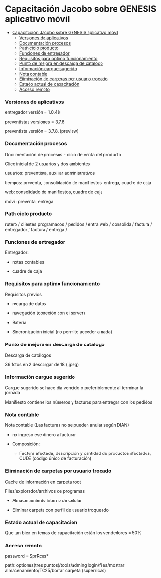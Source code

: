 # Capacitación Jacobo sobre GENESIS aplicativo móvil 

 

- [Capacitación Jacobo sobre GENESIS aplicativo móvil](#capacitación-jacobo-sobre-genesis-aplicativo-móvil)
    - [Versiones de aplicativos](#versiones-de-aplicativos)
    - [Documentación procesos](#documentación-procesos)
    - [Path ciclo producto](#path-ciclo-producto)
    - [Funciones de entregador](#funciones-de-entregador)
    - [Requisitos para optimo funcionamiento](#requisitos-para-optimo-funcionamiento)
    - [Punto de mejora en descarga de catalogo](#punto-de-mejora-en-descarga-de-catalogo)
    - [Información cargue sugerido](#información-cargue-sugerido)
    - [Nota contable](#nota-contable)
    - [Eliminación de carpetas por usuario trocado](#eliminación-de-carpetas-por-usuario-trocado)
    - [Estado actual de capacitación](#estado-actual-de-capacitación)
    - [Acceso remoto](#acceso-remoto)

 

### Versiones de aplicativos 

entregador versión = 1.0.48 

preventistas versiones = 3.7.6 

preventista versión = 3.7.8. (preview) 

 

### Documentación procesos 

Documentación de procesos - ciclo de venta del producto 

 

Clico inicial de 2 usuarios y dos ambientes 

usuarios: preventista, auxiliar administrativos 

tiempos: preventa, consolidación de manifiestos, entrega, cuadre de caja 

web: consolidado de manifiestos, cuadre de caja 

móvil: preventa, entrega 

 

### Path ciclo producto 

rutero / clientes programados / pedidos / entra web / consolida / factura / entregador / factura / entrega /  

 

### Funciones de entregador 

Entregador: 

  - notas contables 

  - cuadre de caja 

 

### Requisitos para optimo funcionamiento 

Requisitos previos 

- recarga de datos 

- navegación (conexión con el server) 

- Batería 

- Sincronización inicial (no permite acceder a nada) 

 

### Punto de mejora en descarga de catalogo 

Descarga de catálogos 

36 fotos en 2 descargar de 18 (.jpeg) 

 

### Información cargue sugerido 

Cargue sugerido se hace día vencido o preferiblemente al terminar la jornada 

 

Manifiesto contiene los números y facturas para entregar con los pedidos  

 

### Nota contable 

Nota contable (Las facturas no se pueden anular según DIAN) 

  - no ingreso ese dinero a facturar 

  - Composición: 

     - Factura afectada, descripción y cantidad de productos afectados, CUDE (código único de facturación) 

 

 

### Eliminación de carpetas por usuario trocado 

Cache de información en carpeta root  

Files/explorador/archivos de programas 

- Almacenamiento interno de celular 

- Eliminar carpeta con perfil de usuario troqueado 

 

### Estado actual de capacitación 

Que tan bien en temas de capacitación están los vendedores = 50% 

### Acceso remoto
password = SprRcas*

path: optiones(tres puntos)/tools/adming login/files/mostrar almacenamiento/TC25/borrar carpeta (superricas)